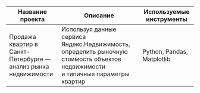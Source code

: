 | Название проекта | Описание | Используемые инструменты |
| --------------------- | ---------------------- |-----------------------------|
|Продажа квартир в<br> Санкт-Петербурге — <br>анализ рынка недвижимости| Используя данные сервиса Яндекс.Недвижимость,<br> определить рыночную стоимость объектов недвижимости <br>и типичные параметры квартир| Python, Pandas, Matplotlib |

